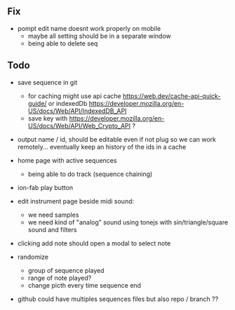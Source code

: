 ## Fix

- pompt edit name doesnt work properly on mobile
    - maybe all setting should be in a separate window
    - being able to delete seq

## Todo

- save sequence in git
    - for caching might use api cache https://web.dev/cache-api-quick-guide/ or indexedDb https://developer.mozilla.org/en-US/docs/Web/API/IndexedDB_API
    - save key with https://developer.mozilla.org/en-US/docs/Web/API/Web_Crypto_API ?

- output name / id, should be editable even if not plug so we can work remotely... eventually keep an history of the ids in a cache


- home page with active sequences
    - being able to do track (sequence chaining)

- ion-fab play button

- edit instrument page beside midi sound:
    - we need samples
    - we need kind of "analog" sound using tonejs with sin/triangle/square sound and filters

- clicking add note should open a modal to select note

- randomize
    - group of sequence played
    - range of note played?
    - change picth every time sequence end

- github could have multiples sequences files but also repo / branch ??

